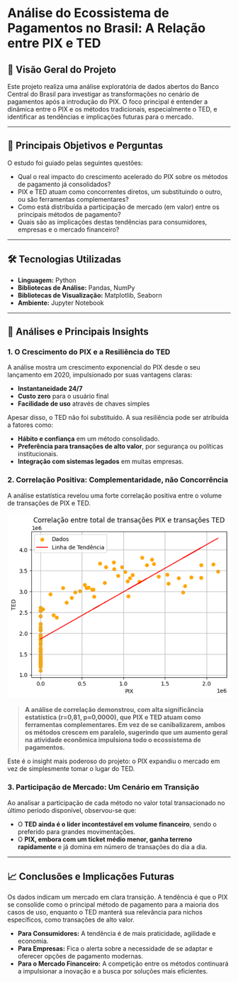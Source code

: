 # Análise do Ecossistema de Pagamentos no Brasil: A Relação entre PIX e TED

## 📖 Visão Geral do Projeto

Este projeto realiza uma análise exploratória de dados abertos do Banco Central do Brasil para investigar as transformações no cenário de pagamentos após a introdução do PIX. O foco principal é entender a dinâmica entre o PIX e os métodos tradicionais, especialmente o TED, e identificar as tendências e implicações futuras para o mercado.

---

## 🎯 Principais Objetivos e Perguntas

O estudo foi guiado pelas seguintes questões:

* Qual o real impacto do crescimento acelerado do PIX sobre os métodos de pagamento já consolidados?
* PIX e TED atuam como concorrentes diretos, um substituindo o outro, ou são ferramentas complementares?
* Como está distribuída a participação de mercado (em valor) entre os principais métodos de pagamento?
* Quais são as implicações destas tendências para consumidores, empresas e o mercado financeiro?

---

## 🛠️ Tecnologias Utilizadas

* **Linguagem:** Python
* **Bibliotecas de Análise:** Pandas, NumPy
* **Bibliotecas de Visualização:** Matplotlib, Seaborn
* **Ambiente:** Jupyter Notebook

---

## 🔬 Análises e Principais Insights

### 1. O Crescimento do PIX e a Resiliência do TED

A análise mostra um crescimento exponencial do PIX desde o seu lançamento em 2020, impulsionado por suas vantagens claras:
* **Instantaneidade 24/7**
* **Custo zero** para o usuário final
* **Facilidade de uso** através de chaves simples

Apesar disso, o TED não foi substituído. A sua resiliência pode ser atribuída a fatores como:
* **Hábito e confiança** em um método consolidado.
* **Preferência para transações de alto valor**, por segurança ou políticas institucionais.
* **Integração com sistemas legados** em muitas empresas.

### 2. Correlação Positiva: Complementaridade, não Concorrência

A análise estatística revelou uma forte correlação positiva entre o volume de transações de PIX e TED.

![Gráfico de Correlação entre PIX e TED](https://raw.githubusercontent.com/sfer26/BOOTCAMP_SOULCODE_AN-DADOS/main/Analise-Pagamentos-BR/images/correlacao_totalPIX-TED.png)

> **A análise de correlação demonstrou, com alta significância estatística (r=0,81, p≈0,0000), que PIX e TED atuam como ferramentas complementares. Em vez de se canibalizarem, ambos os métodos crescem em paralelo, sugerindo que um aumento geral na atividade econômica impulsiona todo o ecossistema de pagamentos.**

Este é o insight mais poderoso do projeto: o PIX expandiu o mercado em vez de simplesmente tomar o lugar do TED.

### 3. Participação de Mercado: Um Cenário em Transição

Ao analisar a participação de cada método no valor total transacionado no último período disponível, observou-se que:
* O **TED ainda é o líder incontestável em volume financeiro**, sendo o preferido para grandes movimentações.
* O **PIX, embora com um ticket médio menor, ganha terreno rapidamente** e já domina em número de transações do dia a dia.

---

## 📈 Conclusões e Implicações Futuras

Os dados indicam um mercado em clara transição. A tendência é que o PIX se consolide como o principal método de pagamento para a maioria dos casos de uso, enquanto o TED manterá sua relevância para nichos específicos, como transações de alto valor.

* **Para Consumidores:** A tendência é de mais praticidade, agilidade e economia.
* **Para Empresas:** Fica o alerta sobre a necessidade de se adaptar e oferecer opções de pagamento modernas.
* **Para o Mercado Financeiro:** A competição entre os métodos continuará a impulsionar a inovação e a busca por soluções mais eficientes.
